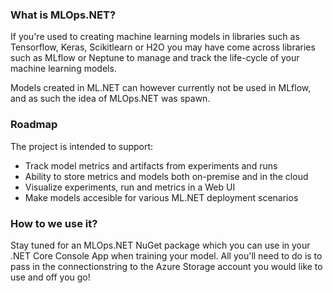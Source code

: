 ### What is MLOps.NET?
If you're used to creating machine learning models in libraries such as Tensorflow, Keras, Scikitlearn or H2O you may have come across libraries such as MLflow or Neptune to manage and track the life-cycle of your machine learning models. 

Models created in ML.NET can however currently not be used in MLflow, and as such the idea of MLOps.NET was spawn.

### Roadmap
The project is intended to support:
- Track model metrics and artifacts from experiments and runs
- Ability to store metrics and models both on-premise and in the cloud
- Visualize experiments, run and metrics in a Web UI
- Make models accesible for various ML.NET deployment scenarios

### How to we use it?
Stay tuned for an MLOps.NET NuGet package which you can use in your .NET Core Console App when training your model.
All you'll need to do is to pass in the connectionstring to the Azure Storage account you would like to use and off you go!
